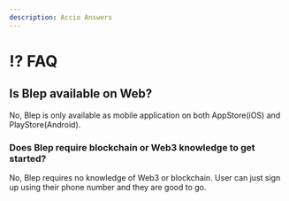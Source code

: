 ```yaml
---
description: Accio Answers
---
```


# ⁉ FAQ



## Is Blep available on Web?

No, Blep is only available as mobile application on both AppStore(iOS) and PlayStore(Android).

### Does Blep require blockchain or Web3 knowledge to get started?

No, Blep requires no knowledge of Web3 or blockchain. User can just sign up using their phone number and they are good to go.
